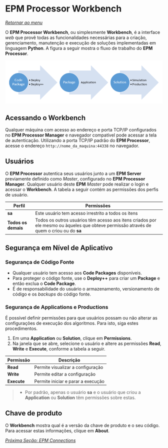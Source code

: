 # EPM Processor Workbench

*[Retornar ao menu](README.md)*

O **EPM Processor Workbench**, ou simplesmente **Workbench**, é a interface _web_ que provê todas as funcionalidades necessárias para a criação, gerenciamento, manutenção e execução de soluções implementadas em linguagem **Python**. A figura a seguir mostra o fluxo de trabalho do **EPM Processor**.

![Fluxo epm processor](images/workbench_fluxo_processor.PNG "Fluxo de trabalho do EPM Processor")

## Acessando o Workbench

Qualquer máquina com acesso ao endereço e porta TCP/IP configurados no **EPM Processor Manager** e navegador compatível pode acessar a tela de autenticação. Utilizando a porta TCP/IP padrão do **EPM Processor**, acesse o endereço `http://nome_da_maquina:44338` no navegador.

## Usuários

O **EPM Processor** autentica seus usuários junto a um **EPM Server** previamente definido como _Master_, configurado no **EPM Processor Manager**. Qualquer usuário deste **EPM** _Master_ pode realizar o login e acessar o **Workbench**. A tabela a seguir contém as permissões dos perfis de usuário.

|Perfil|Permissões|
|---|---|
|**sa**|Este usuário tem acesso irrestrito a todos os itens|
|**Todos os demais**|Todos os outros usuários têm acesso aos itens criados por ele mesmo ou àqueles que obteve permissão através de quem o criou ou do **sa**|

## Segurança em Nível de Aplicativo

### Segurança de Código Fonte

+ Qualquer usuário tem acesso aos **Code Packages** disponíveis.
+ Para proteger o código fonte, use o **Deploy++** para criar um **Package** e então exclua o **Code Package**.
+ É de responsabilidade do usuário o armazenamento, versionamento de código e os _backups_ do código fonte.

### Segurança de Applications e Productions

É possível definir permissões para que usuários possam ou não alterar as configurações de execução dos algoritmos. Para isto, siga estes procedimentos.

1. Em uma **Application** ou **Solution**, clique em **Permissions**.
2. Na janela que se abre, selecione o usuário e altere as permissões **Read**, **Write** e **Execute**, conforme a tabela a seguir.

|Permissão|Descrição|
|---------|---------|
|**Read**|Permite visualizar a configuração|
|**Write**|Permite editar a configuração|
|**Execute**|Permite iniciar e parar a execução|

> + Por padrão, apenas o usuário **sa** e o usuário que criou a **Application** ou **Solution** têm permissões sobre estas.

## Chave de produto

O **Workbench** mostra qual é a versão da chave de produto e o seu código. Para acessar estas informações, clique em **About**.

*[Próxima Seção: EPM Connections](EPMProcessorEPMConnections.md)*
